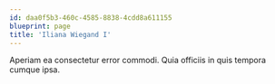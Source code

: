 ```yaml
---
id: daa0f5b3-460c-4585-8838-4cdd8a611155
blueprint: page
title: 'Iliana Wiegand I'
---
```

Aperiam ea consectetur error commodi. Quia officiis in quis tempora cumque ipsa.